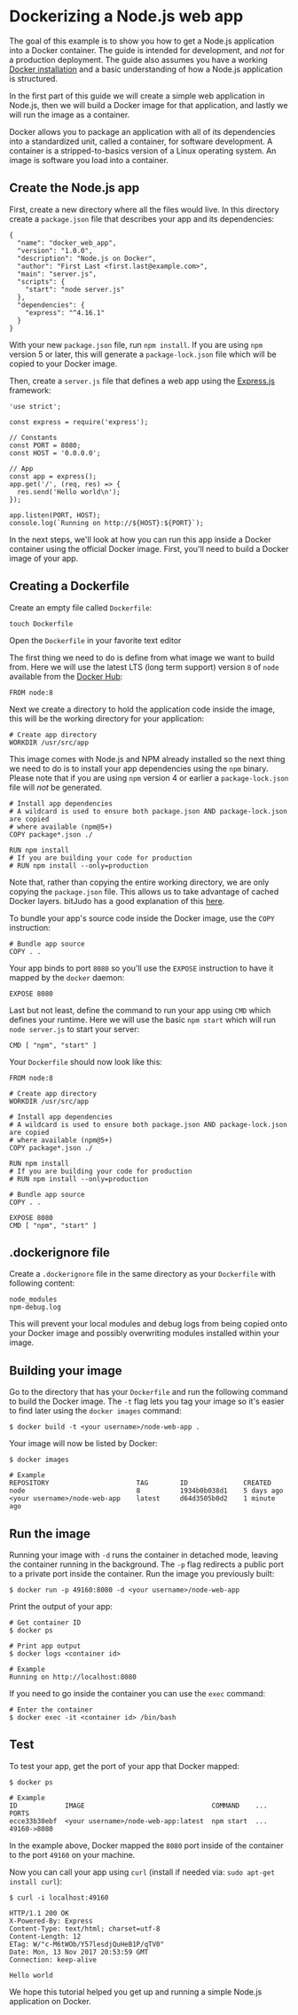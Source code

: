 # Dockerizing a Node.js web app[](#dockerizing-a-node-js-web-app)

The goal of this example is to show you how to get a Node.js application into a Docker container. The guide is intended for development, and _not_ for a production deployment. The guide also assumes you have a working [Docker installation](https://docs.docker.com/engine/installation/) and a basic understanding of how a Node.js application is structured.

In the first part of this guide we will create a simple web application in Node.js, then we will build a Docker image for that application, and lastly we will run the image as a container.

Docker allows you to package an application with all of its dependencies into a standardized unit, called a container, for software development. A container is a stripped-to-basics version of a Linux operating system. An image is software you load into a container.

## Create the Node.js app[](#create-the-node-js-app)

First, create a new directory where all the files would live. In this directory create a `package.json` file that describes your app and its dependencies:

    {
      "name": "docker_web_app",
      "version": "1.0.0",
      "description": "Node.js on Docker",
      "author": "First Last <first.last@example.com>",
      "main": "server.js",
      "scripts": {
        "start": "node server.js"
      },
      "dependencies": {
        "express": "^4.16.1"
      }
    }

With your new `package.json` file, run `npm install`. If you are using `npm` version 5 or later, this will generate a `package-lock.json` file which will be copied to your Docker image.

Then, create a `server.js` file that defines a web app using the [Express.js](https://expressjs.com/) framework:

    'use strict';

    const express = require('express');

    // Constants
    const PORT = 8080;
    const HOST = '0.0.0.0';

    // App
    const app = express();
    app.get('/', (req, res) => {
      res.send('Hello world\n');
    });

    app.listen(PORT, HOST);
    console.log(`Running on http://${HOST}:${PORT}`);

In the next steps, we'll look at how you can run this app inside a Docker container using the official Docker image. First, you'll need to build a Docker image of your app.

## Creating a Dockerfile[](#creating-a-dockerfile)

Create an empty file called `Dockerfile`:

    touch Dockerfile

Open the `Dockerfile` in your favorite text editor

The first thing we need to do is define from what image we want to build from. Here we will use the latest LTS (long term support) version `8` of `node` available from the [Docker Hub](https://hub.docker.com/):

    FROM node:8

Next we create a directory to hold the application code inside the image, this will be the working directory for your application:

    # Create app directory
    WORKDIR /usr/src/app

This image comes with Node.js and NPM already installed so the next thing we need to do is to install your app dependencies using the `npm` binary. Please note that if you are using `npm` version 4 or earlier a `package-lock.json` file will _not_ be generated.

    # Install app dependencies
    # A wildcard is used to ensure both package.json AND package-lock.json are copied
    # where available (npm@5+)
    COPY package*.json ./

    RUN npm install
    # If you are building your code for production
    # RUN npm install --only=production

Note that, rather than copying the entire working directory, we are only copying the `package.json` file. This allows us to take advantage of cached Docker layers. bitJudo has a good explanation of this [here](http://bitjudo.com/blog/2014/03/13/building-efficient-dockerfiles-node-dot-js/).

To bundle your app's source code inside the Docker image, use the `COPY` instruction:

    # Bundle app source
    COPY . .

Your app binds to port `8080` so you'll use the `EXPOSE` instruction to have it mapped by the `docker` daemon:

    EXPOSE 8080

Last but not least, define the command to run your app using `CMD` which defines your runtime. Here we will use the basic `npm start` which will run `node server.js` to start your server:

    CMD [ "npm", "start" ]

Your `Dockerfile` should now look like this:

    FROM node:8

    # Create app directory
    WORKDIR /usr/src/app

    # Install app dependencies
    # A wildcard is used to ensure both package.json AND package-lock.json are copied
    # where available (npm@5+)
    COPY package*.json ./

    RUN npm install
    # If you are building your code for production
    # RUN npm install --only=production

    # Bundle app source
    COPY . .

    EXPOSE 8080
    CMD [ "npm", "start" ]

## .dockerignore file[](#dockerignore-file)

Create a `.dockerignore` file in the same directory as your `Dockerfile` with following content:

    node_modules
    npm-debug.log

This will prevent your local modules and debug logs from being copied onto your Docker image and possibly overwriting modules installed within your image.

## Building your image[](#building-your-image)

Go to the directory that has your `Dockerfile` and run the following command to build the Docker image. The `-t` flag lets you tag your image so it's easier to find later using the `docker images` command:

    $ docker build -t <your username>/node-web-app .

Your image will now be listed by Docker:

    $ docker images

    # Example
    REPOSITORY                      TAG        ID              CREATED
    node                            8          1934b0b038d1    5 days ago
    <your username>/node-web-app    latest     d64d3505b0d2    1 minute ago

## Run the image[](#run-the-image)

Running your image with `-d` runs the container in detached mode, leaving the container running in the background. The `-p` flag redirects a public port to a private port inside the container. Run the image you previously built:

    $ docker run -p 49160:8080 -d <your username>/node-web-app

Print the output of your app:

    # Get container ID
    $ docker ps

    # Print app output
    $ docker logs <container id>

    # Example
    Running on http://localhost:8080

If you need to go inside the container you can use the `exec` command:

    # Enter the container
    $ docker exec -it <container id> /bin/bash

## Test[](#test)

To test your app, get the port of your app that Docker mapped:

    $ docker ps

    # Example
    ID            IMAGE                                COMMAND    ...   PORTS
    ecce33b30ebf  <your username>/node-web-app:latest  npm start  ...   49160->8080

In the example above, Docker mapped the `8080` port inside of the container to the port `49160` on your machine.

Now you can call your app using `curl` (install if needed via: `sudo apt-get install curl`):

    $ curl -i localhost:49160

    HTTP/1.1 200 OK
    X-Powered-By: Express
    Content-Type: text/html; charset=utf-8
    Content-Length: 12
    ETag: W/"c-M6tWOb/Y57lesdjQuHeB1P/qTV0"
    Date: Mon, 13 Nov 2017 20:53:59 GMT
    Connection: keep-alive

    Hello world

We hope this tutorial helped you get up and running a simple Node.js application on Docker.
